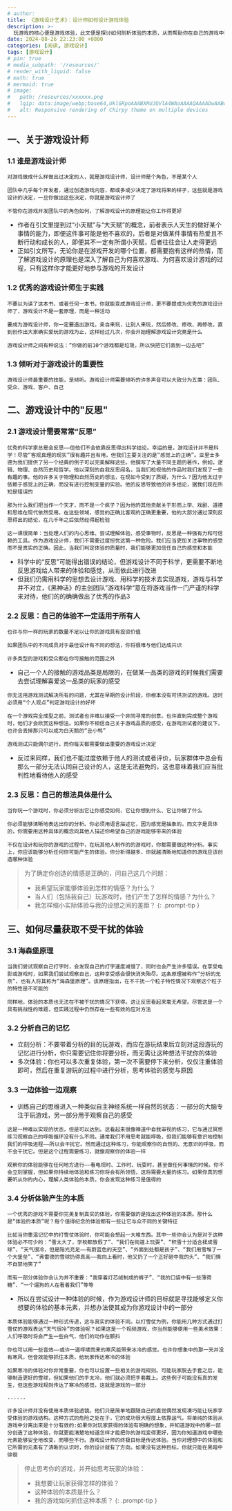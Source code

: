 ```yaml
---
# author:
title: 《游戏设计艺术》：设计师如何设计游戏体验
description: >-
  玩游戏的核心便是游戏体验，此文便是探讨如何剖析体验的本质，从而帮助你在自己的游戏中设计出良好的体验；既然要设计，那么在此之前我们还要先了解什么是游戏设计师
date: 2024-08-26 22:23:00 +0800
categories: [阅读, 游戏设计]
tags: [游戏设计]
# pin: true
# media_subpath: '/resources/'
# render_with_liquid: false
# math: true
# mermaid: true
# image:
#   path: /resources/xxxxxx.png
#   lqip: data:image/webp;base64,UklGRpoAAABXRUJQVlA4WAoAAAAQAAAADwAABwAAQUxQSDIAAAARL0AmbZurmr57yyIiqE8oiG0bejIYEQTgqiDA9vqnsUSI6H+oAERp2HZ65qP/VIAWAFZQOCBCAAAA8AEAnQEqEAAIAAVAfCWkAALp8sF8rgRgAP7o9FDvMCkMde9PK7euH5M1m6VWoDXf2FkP3BqV0ZYbO6NA/VFIAAAA
#   alt: Responsive rendering of Chirpy theme on multiple devices
---
```


## 一、关于游戏设计师

### 1.1 谁是游戏设计师

```
对游戏做成什么样做出过决定的人，就是游戏设计师，设计师是个角色，不是某个人

团队中几乎每个开发者，通过创造游戏内容，都或多或少决定了游戏将来的样子，这些就是游戏设计的决定，一旦你做出这些决定，你就是游戏设计师了

不管你在游戏开发团队中的角色如何，了解游戏设计的原理能让你工作得更好
```

- 作者在引文里提到过“小天赋”与“大天赋”的概念，前者表示人天生的做好某个事情的能力，即便这件事可能是他不喜欢的，后者是对做某件事情有热爱且不断行动和成长的人，即便其不一定有所谓小天赋，后者往往会让人走得更远
- 正如引文所写，无论你是在游戏开发的哪个位置，都需要抱有这样的热情，而了解游戏设计的原理也是深入了解自己为何喜欢游戏、为何喜欢设计游戏的过程，只有这样你才能更好地参与游戏的开发设计

### 1.2 优秀的游戏设计师生于实践

```
不要以为读了这本书，或者任何一本书，你就能变成游戏设计师，更不要提成为优秀的游戏设计师了，游戏设计不是一套原理，而是一种活动

要成为游戏设计师，你一定要造出游戏，亲自来玩，让别人来玩，然后修改、修改、再修改，直到创作出大家确实爱玩的游戏为止，这样经过几次，你会开始理解游戏设计究竟是什么

游戏设计师之间有种说法：“你做的前10个游戏都是垃圾，所以快把它们丢到一边去吧”
```

### 1.3 倾听对于游戏设计的重要性

```
游戏设计师最重要的技能，是倾听。游戏设计师需要倾听的许多声音可以大致分为五类：团队、受众、游戏、客户、自己
```

## 二、游戏设计中的"反思"

### 2.1 游戏设计需要常常“反思”

```
优秀的科学家总是会反思——但他们不会依靠反思得出科学结论。幸运的是，游戏设计并不是科学！尽管“客观真理的现实”很有趣并且有用，但我们主要关注的是“感觉上的正确”。亚里士多德为我们提供了另一个经典的例子可以完美解释这些。他撰写了大量不同主题的著作，例如，逻辑、物理、自然历史和哲学。他以深刻的自我反思闻名，当我们检视他的作品时我们发现了一些有趣的事。他的许多关于物理和自然历史的想法，在现如今受到了质疑，为什么？因为他太过于依赖于感觉上的正确，而没有进行控制变量的实验。他的反思导致他的许多结论，据我们现在所知是错误的

那为什么我们把当作一个天才，而不是一个疯子？因为他的其他贡献关于形而上学、戏剧、道德和思维在现代依然受用。在这些领域，感觉的正确比客观的正确更重要，他的大部分通过深刻反思得出的结论，在几千年之后依然经得起检验

这一课很简单：当处理人们的内心思维、尝试理解体验、感受事物时，反思是一种强有力和可信赖的工具。作为游戏设计师，我们不需要过度担忧这第一种危险。我们应当更加关注事物的感受而不是真实的正确。因此，当我们判定体验的质量时，我们能够更加信任自己的感觉和本能
```

- 科学中的“反思"可能得出错误的结论，但游戏设计不同于科学，更需要不断地反思游戏给人带来的体验和感觉，从而依此进行改进
- 但我们仍需用科学的思想去设计游戏、用科学的技术去实现游戏，游戏与科学并不对立，《黑神话》的主创团队”游戏科学“意在将游戏当作一门严谨的科学来对待，他们的的确确做出了优秀的作品3

### 2.2 反思：自己的体验不一定适用于所有人

```
也许与你一样的玩家的数量不足以让你的游戏具有投资价值

如果团队中的不同成员对于最佳设计有不同的想法，你将很难与他们达成共识

许多类型的游戏和受众都在你可接触的范围之外
```

- 自己一个人的接触的游戏品类是局限的，在做某一品类的游戏的时候我们需要去尝试理解喜爱这一品类的玩家的感受

```
你无法用游戏测试解决所有的问题，尤其在早期的设计阶段，你根本没有可供测试的游戏。这时必须用“个人观点”判定游戏设计的好坏

在一个游戏完全成型之前，测试者也许难以接受一个非同寻常的创意。也许直到完成整个游戏时，他们才会欣赏这种想法。如果你不相信自己关于游戏品质的感受，在游戏测试者的建议下，也许会丢掉那只可以成为白天鹅的“丑小鸭”

游戏测试只能偶尔进行，而你每天都需要做出重要的游戏设计决定
```

- 反过来同样，我们也不能过度依赖于他人的测试或者评价，玩家群体中总会有那么一部分无法认同自己设计的人，这是无法避免的，这也意味着我们应当批判性地看待他人的感受

### 2.3 反思：自己的想法具体是什么

```
当你玩一个游戏时，你必须分析出它让你感受如何、它让你想到什么、它让你做了什么

你必须能够清晰地表达出你的分析。你必须用语言描述它，因为感觉是抽象的，而文字是具体的，你需要用这种具体的概念向其他人描述你希望自己的游戏能够带来的体验

不仅在设计和玩你的游戏的过程中，在玩其他人制作的的游戏时，你都需要做这种分析。事实上，你应该能够分析任何你可能产生的体验。你分析得越多，你就越清晰地知道你的游戏应该创造哪种体验
```

<!-- markdownlint-capture -->
<!-- markdownlint-disable -->
>为了确定你创造的情感是正确的，问自己这几个问题：
>- 我希望玩家能够体验到怎样的情感？为什么？
>- 当人们（包括我自己）玩游戏时，他们产生了怎样的情感？为什么？
>- 我怎样缩小实际体验与我的设想之间的差距？
{: .prompt-tip }
<!-- markdownlint-restore -->

## 三、如何尽量获取不受干扰的体验

### 3.1 海森堡原理

```
当我们尝试观察自己打字时，会发现自己的打字速度减慢了，同时也会产生许多错误。在享受电影或游戏时，如果我们尝试观察自己，这种享受感会很快消失殆尽。这条原理被称作“分析的无奈”，也有人将其称为“海森堡原理”。该原理指出，在不干扰一个粒子特性情况下观察这个粒子的特性是不可能的

同样地，体验的本质也无法在不被干扰的情况下获得。这让反思看起来毫无希望。尽管这是一个具有挑战性的难题，但实践过程中仍然存在一些有效的应对方法
```

### 3.2 分析自己的记忆
- 立刻分析：不要带着分析的目的玩游戏，而应在游玩结束后立刻对这段游玩的记忆进行分析，你只需要记住你将要分析，而无需让这种想法干扰你的体验
- 多次体验：你也可以多次重复体验，第一次不需要停下来分析，仅仅注重体验即可，然后在重复游玩的过程中进行分析，思考体验的感觉与原因

### 3.3 一边体验一边观察
- 训练自己的思维进入一种类似自主神经系统一样自然的状态：一部分的大脑专注于玩游戏，另一部分用于观察自己的感受

```
这是一种难以实现的状态，但是可以达到。这看起来很像禅道中自我审视的练习，它与通过冥想练习观察自己的呼吸循环没有什么不同。通常我们不用思考就能呼吸，但我们能够有意识地控制我们的呼吸进程——所以会干扰它。然而通过这种练习，你能观察你的自然的、无意识的呼吸，而不会干扰它。但是这个过程需要练习，就像观察你的体验一样

观察你的体验能够在任何地方进行——看电视时、工作时、玩耍时，甚至做任何事情的时候。你不会立刻掌握，但如果你持续地体验和练习你将会有所领悟，这将需要大量的练习。如果你真的想要听从你的内心，理解人类体验的本质，你会发现这种练习是值得的
```

### 3.4 分析体验产生的本质

```
一个优秀的游戏不需要你完美复制真实的体验，你需要做的是找出这种体验的本质。那什么是“体验的本质”呢？每个值得纪念的体验都有一些让它与众不同的关键特征

比如当你重温记忆中的打雪仗体验时，你可能会想起一大堆东西。其中一些你会认为是对于这种体验必不可少的：“雪太大了，学校都放假了”、“我们在街道上玩耍”、“积雪十分适合揉成雪球”、“天气很冷，但是阳光充足——有蔚蓝色的天空”、“外面到处都是孩子”、“我们用雪堆了一个大堡垒”、“弗雷德的雪球扔得真高——我向上看时，他又扔了一个正好砸中我的头”、“我们情不自禁地笑了”

而有一部分体验你会认为并不重要：“我穿着灯芯绒制成的裤子”、“我的口袋中有一些薄荷糖”、“一个遛狗的人在看着我们”等等
```

- 所以在尝试设计一种体验的时候，作为游戏设计师的目标就是寻找能够定义你想要的体验的基本元素，并想办法使其成为你游戏设计中的一部分

```
本质体验能够通过一种形式传递，这与真实的体验不同。以打雪仗为例，你能用几种方式通过打雪仗的游戏表达“天气很冷”的体验呢？如果这是一个视频游戏，你当然能够使用一些美术效果：人们呼吸时将会产生一些白气，他们的动作在颤抖

你也可以用一些音效——或许一道呼啸而来的寒风能带来冰冷的感觉。也许你想象中的那一天并没有寒风，但音效能够抓住本质，给玩家传达寒冷的体验

如果寒冷的体验对你非常重要，你也可以设置一些相关的游戏规则。可能玩家脱去手套之后，能够制造更好的雪球，但如果他们的手太冷，他们就必须把手套戴上。这些例子可能没有真的发生，但这些游戏规则传达了寒冷的感觉。这就是游戏的一部分

......

许多设计师并没有使用本质体验透镜。他们只是简单地跟随自己的直觉偶然发现凑巧能让玩家享受体验的游戏结构。这种方式的危险之处在于，它的成功很大程度上依靠运气。将单纯的体验从游戏中分离出来是十分有效的:如果你对玩家获得的体验有明确的想象，并知道游戏中的哪一部分创造了这种体验，你就更能清楚地知道怎样才能把你的游戏变得更好，因为你知道游戏中哪些元素能够安全地改变，而哪些不行。游戏设计师的终极目标是传达体验。当你对理想中的体验和它所需的元素有了清晰的认识时，你的设计就有了方向。如果没有这种目标，你就只能在黑暗中徘徊
```

<!-- markdownlint-capture -->
<!-- markdownlint-disable -->
>停止思考你的游戏，并开始思考玩家的体验：
>- 我想要让玩家获得怎样的体验？
>- 这种体验的本质是什么？
>- 我的游戏如何抓住这种本质？
{: .prompt-tip }
<!-- markdownlint-restore -->